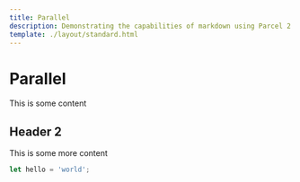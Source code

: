 ```yaml
---
title: Parallel
description: Demonstrating the capabilities of markdown using Parcel 2
template: ./layout/standard.html
---
```


# Parallel

This is some content

## Header 2

This is some more content

```js
let hello = 'world';
```
